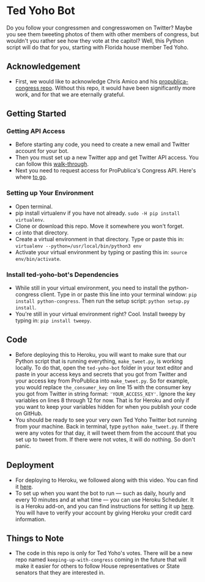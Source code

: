 # Ted Yoho Bot

Do you follow your congressmen and congresswomen on Twitter? Maybe you see them tweeting photos of them with other members of congress, but wouldn't you rather see how they vote at the capitol? Well, this Python script will do that for you, starting with Florida house member Ted Yoho.

## Acknowledgement

* First, we would like to acknowledge Chris Amico and his [propublica-congress repo](https://github.com/eyeseast/propublica-congress). Without this repo, it would have been significantly more work, and for that we are eternally grateful.

## Getting Started

### Getting API Access

* Before starting any code, you need to create a new email and Twitter account for your bot.
* Then you must set up a new Twitter app and get Twitter API access. You can follow this [walk-through](https://github.com/weimer-coders/twitter-bots#your-twitter-api-key).
* Next you need to request access for ProPublica's Congress API. Here's where [to go](https://www.propublica.org/datastore/api/propublica-congress-api).

### Setting up Your Environment

* Open terminal.
* pip install virtualenv if you have not already.
`sudo -H pip install virtualenv`.
* Clone or download this repo. Move it somewhere you won't forget.
* `cd` into that directory.
* Create a virtual environment in that directory. Type or paste this in: `virtualenv --python=/usr/local/bin/python3 env`
* Activate your virtual environment by typing or pasting this in: `source env/bin/activate`.

### Install ted-yoho-bot's Dependencies

* While still in your virtual environment, you need to install the python-congress client. Type in or paste this line into your terminal window: `pip install python-congress`. Then run the setup script: `python setup.py install`.
* You're still in your virtual environment right? Cool. Install tweepy by typing in: `pip install tweepy`.

## Code

* Before deploying this to Heroku, you will want to make sure that our Python script that is running everything, `make_tweet.py`, is working locally. To do that, open the `ted-yoho-bot` folder in your text editor and paste in your access keys and secrets that you got from Twitter and your access key from ProPublica into `make_tweet.py`. So for example, you would replace  `the_consumer_key` on line 15 with the consumer key you got from Twitter in string format: `'YOUR_ACCESS_KEY'`. Ignore the key variables on lines 8 through 12 for now. That is for Heroku and only if you want to keep your variables hidden for when you publish your code on GitHub.
* You should be ready to see your very own Ted Yoho Twitter bot running from your machine. Back in terminal, type `python make_tweet.py`. If there were any votes for that day, it will tweet them from the account that you set up to tweet from. If there were not votes, it will do nothing. So don't panic.

## Deployment

* For deploying to Heroku, we followed along with this video. You can find it [here](https://www.youtube.com/watch?v=DwWPunpypNA).
* To set up when you want the bot to run –– such as daily, hourly and every 10 minutes and at what time –– you can use Heroku Scheduler. It is a Heroku add-on, and you can find instructions for setting it up [here](https://devcenter.heroku.com/articles/scheduler). You will have to verify your account by giving Heroku your credit card information.

## Things to Note

* The code in this repo is only for Ted Yoho's votes. There will be a new repo named `keeping-up-with-congress` coming in the future that will make it easier for others to follow House representatives or State senators that they are interested in.
